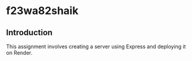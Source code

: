 # f23wa82shaik

## Introduction

This assignment involves creating a server using Express and deploying it on Render. 
